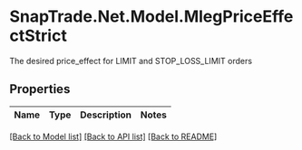 # SnapTrade.Net.Model.MlegPriceEffectStrict
The desired price_effect for LIMIT and STOP_LOSS_LIMIT orders

## Properties

Name | Type | Description | Notes
------------ | ------------- | ------------- | -------------

[[Back to Model list]](../README.md#documentation-for-models) [[Back to API list]](../README.md#documentation-for-api-endpoints) [[Back to README]](../README.md)

